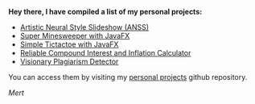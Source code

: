 **Hey there, I have compiled a list of my personal projects:**
- [Artistic Neural Style Slideshow (ANSS)](https://github.com/hisarcs/neural-style-transfer)
- [Super Minesweeper with JavaFX](https://github.com/mertgerdan/personal-projects/tree/minesweeper)
- [Simple Tictactoe with JavaFX](https://github.com/mertgerdan/personal-projects/tree/mertgerdan-tictactoe)
- [Reliable Compound Interest and Inflation Calculator](https://github.com/mertgerdan/personal-projects/tree/compinterestcalc)
- [Visionary Plagiarism Detector](https://github.com/mertgerdan/personal-projects/tree/plagiarismdetector)

You can access them by visiting my [personal projects](https://github.com/mertgerdan/personal-projects) github repository.

_Mert_
